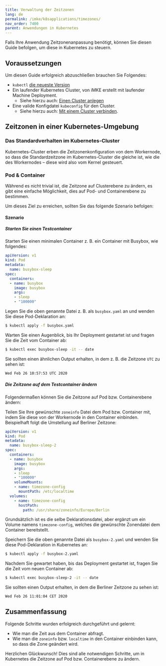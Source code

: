 ```yaml
---
title: Verwaltung der Zeitzonen
lang: de
permalink: /imke/k8sapplications/timezones/
nav_order: 7400
parent: Anwendungen in Kubernetes
---
```


Falls Ihre Anwendung Zeitzonenanpassung benötigt, können Sie diesen Guide befolgen, um diese in Kubernetes zu steuern.

## Voraussetzungen

Um diesen Guide erfolgreich abzuschließen brauchen Sie Folgendes:

* `kubectl` [die neueste Version](https://kubernetes.io/de/docs/tasks/tools/install-kubectl/)
* Ein laufender Kubernetes Cluster, von iMKE erstellt mit laufender Machine Deployment.
  * Siehe hierzu auch: [Einen Cluster anlegen](/imke/clusterlifecycle/creatingacluster/)
* Eine valide Konfigdatei `kubeconfig` für den Cluster.
  * Siehe hierzu auch: [Mit einem Cluster verbinden](/imke/accessmanagement/connectingtoacluster/).

## Zeitzonen in einer Kubernetes-Umgebung

### Das Standardverhalten im Kubernetes-Cluster

Kubernetes-Cluster erben die Zeitzonenkonfiguration von dem Workernode, so dass die Standardzeitzone im Kubernetes-Cluster die gleiche ist, wie die des Workernodes – diese wird also vom Kernel gesteuert.

### Pod & Container

Während es nicht trivial ist, die Zeitzone auf Clusterebene zu ändern, es gibt eine einfache Möglichkeit, dies auf Pod- und Containerebene zu bestimmen.

Um dieses Ziel zu erreichen, sollten Sie das folgende Szenario befolgen:

#### Szenario

##### Starten Sie einen Testcontainer

Starten Sie einen minimalen Container z. B. ein Container mit Busybox, wie folgendes:

```yaml
apiVersion: v1
kind: Pod
metadata:
  name: busybox-sleep
spec:
  containers:
  - name: busybox
    image: busybox
    args:
    - sleep
    - "100000"
```

Legen Sie die oben genannte Datei z. B. als `busybox.yaml` an und wenden Sie diese Pod-Deklaration an:

```bash
$ kubectl apply -f busybox.yaml
```

Warten Sie einen Augenblick, bis Ihr Deployment gestartet ist und fragen Sie die Zeit vom Container ab:

```bash
$ kubectl exec busybox-sleep -it -- date
```

Sie sollten einen ähnlichen Output erhalten, in dem z. B. die Zeitzone `UTC` zu sehen ist:

```bash
Wed Feb 26 10:57:53 UTC 2020
```

##### Die Zeitzone auf dem Testcontainer ändern

Folgendermaßen können Sie die Zeitzone auf Pod bzw. Containerebene ändern:

Teilen Sie Ihre gewünschte `zoneinfo` Datei dem Pod bzw. Container mit, indem Sie diese von der Workernode in den Container einbinden. Beispielhaft folgt die Umstellung auf Berliner Zeitzone:

```yaml
apiVersion: v1
kind: Pod
metadata:
  name: busybox-sleep-2
spec:
  containers:
  - name: busybox
    image: busybox
    args:
    - sleep
    - "100000"
    volumeMounts:
    - name: timezone-config
      mountPath: /etc/localtime
  volumes:
    - name: timezone-config
      hostPath:
        path: /usr/share/zoneinfo/Europe/Berlin
```

Grundsätzlich ist es die selbe Deklarationsdatei, aber ergänzt um ein Volume namens `timezone-config`, welches die gewünschte Zonendatei dem Container bereitstellt.

Speichern Sie die oben genannte Datei als `busybox-2.yaml` und wenden Sie diese Pod-Deklaration in Kubernetes an:

```bash
$ kubectl apply -f busybox-2.yaml
```

Nachdem Sie gewartet haben, bis das Deployment gestartet ist, fragen Sie die Zeit vom neuen Container ab:

```bash
$ kubectl exec busybox-sleep-2 -it -- date
```

Sie sollten einen Output erhalten, in dem die Berliner Zeitzone zu sehen ist:

```bash
Wed Feb 26 11:01:04 CET 2020
```

## Zusammenfassung

Folgende Schritte wurden erfolgreich durchgeführt und gelernt:

* Wie man die Zeit aus dem Container abfragt.
* Wie man die `zoneinfo` bzw. `localtime` in den Container einbinden kann, so dass die Zone geändert wird.

Herzlichen Glückwunsch! Dies sind alle notwendigen Schritte, um in Kubernetes
die Zeitzone auf Pod bzw. Containerebene zu ändern.
